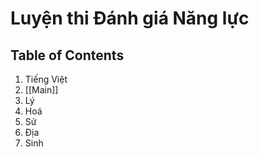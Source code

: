 # Luyện thi Đánh giá Năng lực
## Table of Contents
1. Tiếng Việt
2. [[Main]]
3. Lý
4. Hoá
5. Sử
6. Địa
7. Sinh